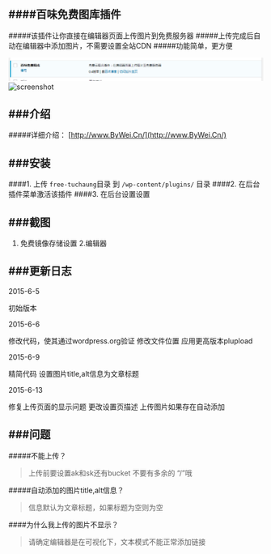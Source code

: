####百味免费图库插件
---
#####该插件让你直接在编辑器页面上传图片到免费服务器
#####上传完成后自动在编辑器中添加图片，不需要设置全站CDN
#####功能简单，更方便

![screenshot](https://github.com/bywei/free-picture-links/raw/master/Screenshots/plugin1.png)
![screenshot](https://github.com/bywei/free-picture-links/raw/master/Screenshots/plugin2.jpg)

###介绍
---
#####详细介绍： [http://www.ByWei.Cn/](http://www.ByWei.Cn/)

###安装
---
####1. 上传 `free-tuchaung`目录 到 `/wp-content/plugins/` 目录
####2. 在后台插件菜单激活该插件
####3. 在后台设置设置

###截图
---

1. 免费镜像存储设置
2.编辑器

###更新日志
---
2015-6-5

初始版本
 
2015-6-6

修改代码，使其通过wordpress.org验证
修改文件位置
应用更高版本plupload

2015-6-9

精简代码
设置图片title,alt信息为文章标题

2015-6-13

修复上传页面的显示问题
更改设置页描述
上传图片如果存在自动添加


###问题
---

#####不能上传？

>上传前要设置ak和sk还有bucket
不要有多余的 “/”哦

#####自动添加的图片title,alt信息？

>信息默认为文章标题，如果标题为空则为空

####为什么我上传的图片不显示？

>请确定编辑器是在可视化下，文本模式不能正常添加链接





 